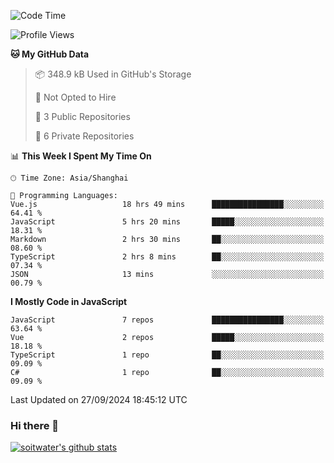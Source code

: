 <!--START_SECTION:waka-->
![Code Time](http://img.shields.io/badge/Code%20Time-4%2C052%20hrs%2027%20mins-blue)

![Profile Views](http://img.shields.io/badge/Profile%20Views-0-blue)

**🐱 My GitHub Data** 

> 📦 348.9 kB Used in GitHub's Storage 
 > 
> 🚫 Not Opted to Hire
 > 
> 📜 3 Public Repositories 
 > 
> 🔑 6 Private Repositories 
 > 
📊 **This Week I Spent My Time On** 

```text
🕑︎ Time Zone: Asia/Shanghai

💬 Programming Languages: 
Vue.js                   18 hrs 49 mins      ████████████████░░░░░░░░░   64.41 % 
JavaScript               5 hrs 20 mins       █████░░░░░░░░░░░░░░░░░░░░   18.31 % 
Markdown                 2 hrs 30 mins       ██░░░░░░░░░░░░░░░░░░░░░░░   08.60 % 
TypeScript               2 hrs 8 mins        ██░░░░░░░░░░░░░░░░░░░░░░░   07.34 % 
JSON                     13 mins             ░░░░░░░░░░░░░░░░░░░░░░░░░   00.79 % 
```

**I Mostly Code in JavaScript** 

```text
JavaScript               7 repos             ████████████████░░░░░░░░░   63.64 % 
Vue                      2 repos             █████░░░░░░░░░░░░░░░░░░░░   18.18 % 
TypeScript               1 repo              ██░░░░░░░░░░░░░░░░░░░░░░░   09.09 % 
C#                       1 repo              ██░░░░░░░░░░░░░░░░░░░░░░░   09.09 % 
```




 Last Updated on 27/09/2024 18:45:12 UTC
<!--END_SECTION:waka-->

### Hi there 👋
[![soitwater's github stats](https://github-readme-stats.vercel.app/api?username=soitwater)](https://github.com/soitwater/github-readme-stats)
